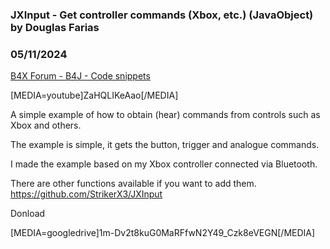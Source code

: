 ### JXInput - Get controller commands (Xbox, etc.) (JavaObject) by Douglas Farias
### 05/11/2024
[B4X Forum - B4J - Code snippets](https://www.b4x.com/android/forum/threads/161048/)

[MEDIA=youtube]ZaHQLIKeAao[/MEDIA]  
  
A simple example of how to obtain (hear) commands from controls such as Xbox and others.  
  
The example is simple, it gets the button, trigger and analogue commands.  
  
I made the example based on my Xbox controller connected via Bluetooth.  
  
There are other functions available if you want to add them.  
<https://github.com/StrikerX3/JXInput>  
  
  
Donload  
  
[MEDIA=googledrive]1m-Dv2t8kuG0MaRFfwN2Y49\_Czk8eVEGN[/MEDIA]